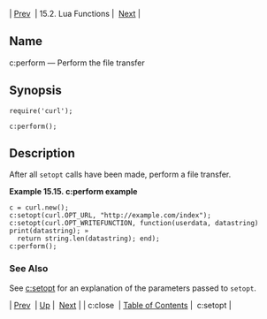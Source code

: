 | [Prev](lua.ref.curl.c_close)  | 15.2. Lua Functions |  [Next](lua.ref.curl.c_setopt.php) |

<a name="lua.ref.curl.c_perform"></a>
## Name

c:perform — Perform the file transfer

<a name="idp23859872"></a>
## Synopsis

`require('curl');`

`c:perform();`

<a name="idp23862544"></a>
## Description

After all `setopt` calls have been made, perform a file transfer.

<a name="lua.ref.curl.c_perform.example"></a>

**Example 15.15. c:perform example**

```
c = curl.new();
c:setopt(curl.OPT_URL, "http://example.com/index");
c:setopt(curl.OPT_WRITEFUNCTION, function(userdata, datastring) print(datastring); »
  return string.len(datastring); end);
c:perform();
```

<a name="idp23866928"></a>
### See Also

See [c:setopt](lua.ref.curl.c_setopt "c:setopt") for an explanation of the parameters passed to `setopt`.

| [Prev](lua.ref.curl.c_close)  | [Up](lua.function.details.php) |  [Next](lua.ref.curl.c_setopt.php) |
| c:close  | [Table of Contents](index) |  c:setopt |
